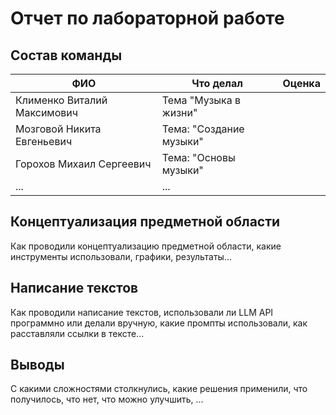# Отчет по лабораторной работе

## Состав команды

| ФИО         | Что делал           | Оценка |
|-------------|----------------|--------|
| Клименко Виталий Максимович | Тема "Музыка в жизни" |      |
| Мозговой Никита Евгеньевич  | Тема: "Создание музыки"|     |
| Горохов Михаил Сергеевич    | Тема: "Основы музыки"|  |
| ...         | ... | |

## Концептуализация предметной области

Как проводили концептуализацию предметной области, какие инструменты использовали, графики, результаты...

## Написание текстов

Как проводили написание текстов, использовали ли LLM API программно или делали вручную, какие промпты использовали, как расставляли ссылки в тексте...

## Выводы

С какими сложностями столкнулись, какие решения применили, что получилось, что нет, что можно улучшить, ...
